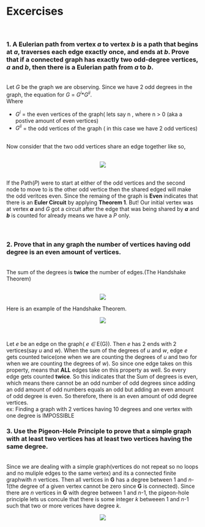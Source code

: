 # Excercises
<br>

### 1. A Eulerian path from vertex <b><i>a</i></b> to vertex <b><i>b</b></i> is a path that begins at <b><i>a</b></i>, traverses each edge exactly once, and ends at <b><i>b</b></i>. Prove that if a connected graph has exactly <b>two odd-degree vertices</b>, <b><i>a</b></i> and <b><i>b</b></i>, then there is a Eulerian path from <b><i>a</b></i> to <b><i>b</b></i>.
<br>
Let <i>G</i> be the graph we are observing. Since we have 2 odd degrees in the graph, the equation for <i>G</i> = <i>G<sup>i</sup></i>*<i>G<sup>ii</sup></i>.<br> Where <br>
<ul>
  <li><i>G<sup>i</sup></i>  = the even vertices of the graph( lets say n , where n > 0 (aka a postive amount of even vertices)</li>
  <li><i>G<sup>ii</sup></i> = the odd vertices of the graph ( in this case we have 2 odd vertices) </li>
</ul>
<br>
Now consider that the two odd vertices share an edge together like so, <br><br>
<p align="center">
  <img src="https://user-images.githubusercontent.com/13907836/52169282-70e88480-26ea-11e9-8ad5-fb39469ad8f8.png">
</p>
<br>If the Path(<i>P</i>) were to start at either of the odd vertices and the second node to move to is the other odd vertice then the shared edged will make the odd veritces even. Since the remaing of the graph is <b>Even</b> indicates that there is an <b>Euler Circuit</b> by applying <b>Theorem 1</b>. But! Our initial vertex was at vertex <b><i>a</i></b> and <i>G</i> got a circuit after the edge that was being shared by <b><i>a</i></b> and <b><i>b</i></b> is counted for already means we have a <i>P</i> only.
<br><br><br>

### 2. Prove that in any graph the number of vertices having odd degree is an even amount of vertices.<br>
<br>
The sum of the degrees is <b>twice</b> the number of edges.(The Handshake Theorem)<br><br>
<p align="center">
  <img src="https://user-images.githubusercontent.com/13907836/52169492-3254c900-26ee-11e9-8342-ee0fa32769d9.PNG">
</p>
Here is an example of the Handshake Theorem.<br>
<p align="center">
  <img src="https://user-images.githubusercontent.com/13907836/52169572-80b69780-26ef-11e9-91ba-93d0ff8aea26.png">
</p>
<br>

Let <i>e</i> be an edge on the graph( <i> e &#8712;</i> E(G)). Then <i>e</i> has 2 ends with 2 vertices(say <i>u</i> and <i>w</i>). When the sum of the degrees of <i>u</i> and <i>w</i>, edge <i>e</i> gets counted twice(one when we are counting the degrees of <i>u</i> and two for when we are counting the degrees of <i>w</i>). So since one edge takes on this property, means that <b>ALL</b> edges take on this property as well. So every edge gets counted <b>twice</b>. So this indicates that the Sum of degrees is even, which means there cannot be an odd number of odd degrees since adding an odd amount of odd numbers equals an odd but adding an even amount of odd degree is even. So therefore, there is an even amount of odd degree vertices.<br>
ex: Finding a graph with 2 vertices having 10 degrees and one vertex with one degree is IMPOSSIBLE<br>

### 3. Use the Pigeon-Hole Principle to prove that a simple graph with at least two vertices has at least two vertices having the same degree.
<br>
Since we are dealing with a simple graph(vertices do not repeat so no loops and no muliple edges to the same vertex) and its a connected finite graphwith <i>n</i> vertices. Then all vertices in <b>G</b> has a degree between 1 and <i>n</i>-1(the degree of a given vertex cannot be zero since <b>G</b> is connected). Since there are <i>n</i> vertices in <b>G</b> with degree between 1 and <i>n</i>-1, the pigeon-hole principle lets us concule that there is some integer <i>k</i> betweeen 1 and <i>n</i>-1 such that two or more verices have degree <i>k</i>.
<p align="center">
  <img src="https://user-images.githubusercontent.com/13907836/52174192-66a7a400-2745-11e9-8cd9-95358bbdf62f.png">
</p>
<br>